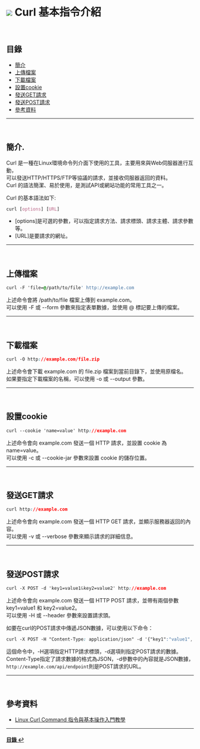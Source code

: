 # ![](https://drive.google.com/uc?id=10INx5_pkhMcYRdx_OO4rXNXxcsvPtBYq) Curl 基本指令介紹

<br>

<!--ts-->
## 目錄
* [簡介](#簡介)
* [上傳檔案](#上傳檔案)
* [下載檔案](#下載檔案)
* [設置cookie](#設置cookie)
* [發送GET請求](#發送GET請求)
* [發送POST請求](#發送POST請求)
* [參考資料](#參考資料)
<!--te-->

---
<br>

## 簡介.
Curl 是一種在Linux環境命令列介面下使用的工具，主要用來與Web伺服器進行互動，<br>
可以發送HTTP/HTTPS/FTP等協議的請求，並接收伺服器返回的資料。<br>
Curl 的語法簡潔、易於使用，是測試API或網站功能的常用工具之一。

Curl 的基本語法如下:
```css
curl [options] [URL]
```
- [options]是可選的參數，可以指定請求方法、請求標頭、請求主體、請求參數等。<br>
- [URL]是要請求的網址。<br>

---
<br>

## 上傳檔案
```css
curl -F 'file=@/path/to/file' http://example.com
```
上述命令會將 /path/to/file 檔案上傳到 example.com。<br>
可以使用 -F 或 --form 參數來指定表單數據，並使用 @ 標記要上傳的檔案。<br>

---
<br>

## 下載檔案
```css
curl -O http://example.com/file.zip
```
上述命令會下載 example.com 的 file.zip 檔案到當前目錄下，並使用原檔名。<br>
如果要指定下載檔案的名稱，可以使用 -o 或 --output 參數。<br>

---
<br>

## 設置cookie
```css
curl --cookie 'name=value' http://example.com
```
上述命令會向 example.com 發送一個 HTTP 請求，並設置 cookie 為 name=value。<br>
可以使用 -c 或 --cookie-jar 參數來設置 cookie 的儲存位置。<br>

---
<br>

## 發送GET請求
```css
curl http://example.com
```
上述命令會向 example.com 發送一個 HTTP GET 請求，並顯示服務器返回的內容。<br>
可以使用 -v 或 --verbose 參數來顯示請求的詳細信息。<br>

---
<br>

## 發送POST請求
```css
curl -X POST -d 'key1=value1&key2=value2' http://example.com
```
上述命令會向 example.com 發送一個 HTTP POST 請求，並帶有兩個參數 key1=value1 和 key2=value2。<br>
可以使用 -H 或 --header 參數來設置請求頭。<br>

如要在curl的POST請求中傳遞JSON數據，可以使用以下命令：<br>
```css
curl -X POST -H "Content-Type: application/json" -d '{"key1":"value1", "key2":"value2"}' http://example.com/api/endpoint
```
這個命令中，-H選項指定HTTP請求標頭，-d選項則指定POST請求的數據。<br>
Content-Type指定了請求數據的格式為JSON，-d參數中的內容就是JSON數據，<br>
`http://example.com/api/endpoint`則是POST請求的URL。<br>

---
<br>

## 參考資料
* [Linux Curl Command 指令與基本操作入門教學](https://blog.techbridge.cc/2019/02/01/linux-curl-command-tutorial/) <br>
---
<!--ts-->
#### [目錄 ↩](#目錄)
<!--te-->
